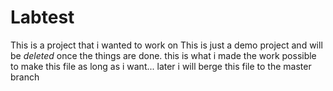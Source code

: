 # Labtest
This is a project that i wanted to work on
This is just a demo project and will be _deleted_ once the things are done.
this is what i made the work possible to make this file as long as i want... later i will berge this file to the master branch

